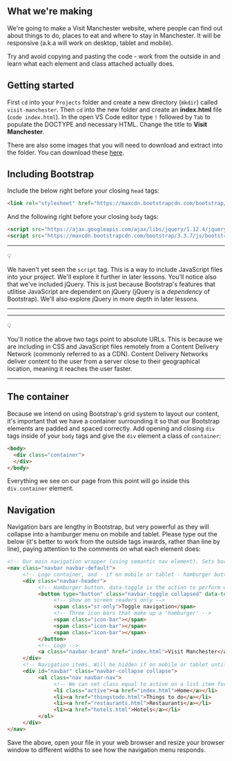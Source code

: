 What we're making
------
We're going to make a Visit Manchester website, where people can find out about things to do, places to eat and where to stay in Manchester. It will be responsive (a.k.a will work on desktop, tablet and mobile).

Try and avoid copying and pasting the code - work from the outside in and learn what each element and class attached actually does.

Getting started
------
First `cd` into your `Projects` folder and create a new directory (`mkdir`) called `visit-manchester`. Then `cd` into the new folder and create an **index.html** file (`code index.html`). In the open VS Code editor type `!` followed by `Tab` to populate the DOCTYPE and necessary HTML. Change the title to **Visit Manchester**.

There are also some images that you will need to download and extract into the folder. You can download these [here]().

Including Bootstrap
------
Include the below right before your closing `head` tags:

```html
<link rel="stylesheet" href="https://maxcdn.bootstrapcdn.com/bootstrap/3.3.7/css/bootstrap.min.css" integrity="sha384-BVYiiSIFeK1dGmJRAkycuHAHRg32OmUcww7on3RYdg4Va+PmSTsz/K68vbdEjh4u" crossorigin="anonymous">
```

And the following right before your closing `body` tags:

```html
<script src="https://ajax.googleapis.com/ajax/libs/jquery/1.12.4/jquery.min.js"></script>
<script src="https://maxcdn.bootstrapcdn.com/bootstrap/3.3.7/js/bootstrap.min.js" integrity="sha384-Tc5IQib027qvyjSMfHjOMaLkfuWVxZxUPnCJA7l2mCWNIpG9mGCD8wGNIcPD7Txa" crossorigin="anonymous"></script>
```

***
:bulb:

We haven't yet seen the `script` tag. This is a way to include JavaScript files into your project. We'll explore it further in later lessons. You'll notice also that we've included jQuery. This is just because Bootstrap's features that utlitise JavaScript are dependent on jQuery (jQuery is a *dependency* of Bootstrap). We'll also explore jQuery in more depth in later lessons.
***

***
:bulb:

You'll notice the above two tags point to absolute URLs. This is because we are including in CSS and JavaScript files remotely from a Content Delivery Network (commonly referred to as a CDN). Content Delivery Networks deliver content to the user from a server close to their geographical location, meaning it reaches the user faster.
***

The container
------
Because we intend on using Bootstrap's grid system to layout our content, it's important that we have a container surrounding it so that our Bootstrap elements are padded and spaced correctly. Add opening and closing `div` tags inside of your `body` tags and give the `div` element a class of `container`:

```html
<body>
  <div class="container">
  </div>
</body>
```

Everything we see on our page from this point will go inside this `div.container` element.

Navigation
------
Navigation bars are lengthy in Bootstrap, but very powerful as they will collapse into a hamburger menu on mobile and tablet. Please type out the below (it's better to work from the outside tags inwards, rather than line by line), paying attention to the comments on what each element does:

```html
<!-- Our main navigation wrapper (using semantic nav element). Sets border and background colour. -->
<nav class="navbar navbar-default">
     <!-- Logo container, and - if on mobile or tablet - hamburger button for dropdown menu -->
     <div class="navbar-header">
          <!-- Hamburger button. data-toggle is the action to perform when clicked and the target is the CSS selector of the element to affect -->
          <button type="button" class="navbar-toggle collapsed" data-toggle="collapse" data-target="#navbar">
               <!-- Show on screen readers only -->
               <span class="sr-only">Toggle navigation</span>
               <!-- Three icon bars that make up a 'hamburger' -->
               <span class="icon-bar"></span>
               <span class="icon-bar"></span>
               <span class="icon-bar"></span>
          </button>
          <!-- Logo -->
          <a class="navbar-brand" href="index.html">Visit Manchester</a>
     </div>
     <!-- Navigation items. Will be hidden if on mobile or tablet until hamburger is clicked. -->
     <div id="navbar" class="navbar-collapse collapse">
          <ul class="nav navbar-nav">
               <!-- We can set class equal to active on a list item for a darker button -->
               <li class="active"><a href="index.html">Home</a></li>
               <li><a href="thingstodo.html">Things to do</a></li>
               <li><a href="restaurants.html">Restaurants</a></li>
               <li><a href="hotels.html">Hotels</a></li>
          </ul>
     </div>
</nav>
```
Save the above, open your file in your web browser and resize your browser window to different widths to see how the navigation menu responds.